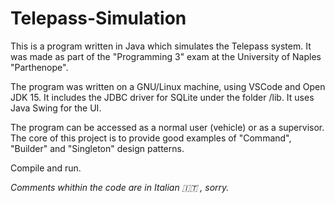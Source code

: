 # Telepass-Simulation
This is a program written in Java which simulates the Telepass system. It was made as part of the "Programming 3" exam at the University of Naples "Parthenope".

The program was written on a GNU/Linux machine, using VSCode and Open JDK 15. It includes the JDBC driver for SQLite under the folder /lib. It uses Java Swing for the UI.

The program can be accessed as a normal user (vehicle) or as a supervisor. The core of this project is to provide good examples of "Command", "Builder" and "Singleton" design patterns.

Compile and run.

*Comments whithin the code are in Italian :it: , sorry.*
